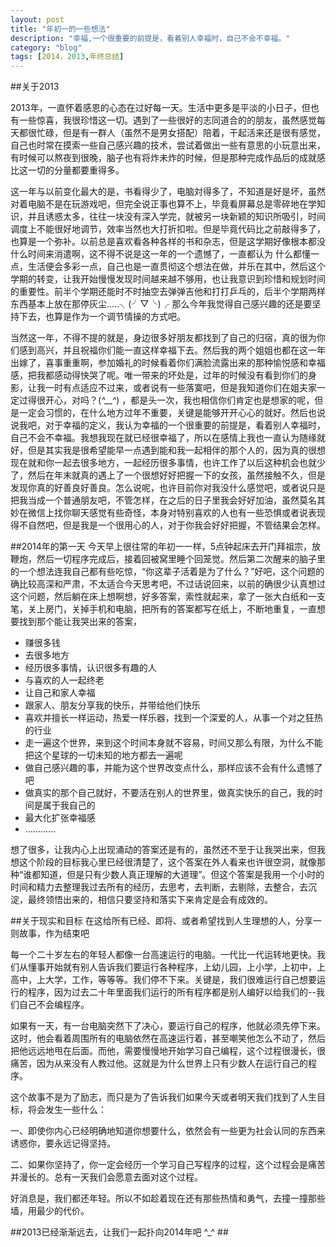 ```yaml
---
layout: post
title: "年初一的一些想法"
description: "幸福,一个很重要的前提是，看着别人幸福时，自己不会不幸福。"
category: "blog"
tags: [2014，2013,年终总结]
---
```


##关于2013

2013年，一直怀着感恩的心态在过好每一天。生活中更多是平淡的小日子，但也有一些惊喜，我很珍惜这一切。遇到了一些很好的志同道合的的朋友，虽然感觉每天都很忙碌，但是有一群人（虽然不是男女搭配）陪着，干起活来还是很有感觉，自己也时常在摸索一些自己感兴趣的技术，尝试着做出一些有意思的小玩意出来， 有时候可以熬夜到很晚，脑子也有将炸未炸的时候，但是那种完成作品后的成就感比这一切的分量都要重得多。

这一年与以前变化最大的是，书看得少了，电脑対得多了，不知道是好是坏，虽然对着电脑不是在玩游戏吧，但完全说正事也算不上，毕竟看屏幕总是零碎地在学知识，并且诱惑太多，往往一块没有深入学完，就被另一块新颖的知识所吸引，时间调度上不能很好地调节，效率当然也大打折扣啦。但是毕竟代码比之前敲得多了，也算是一个弥补。以前总是喜欢看各种各样的书和杂志，但是这学期好像根本都没什么时间来消遣啊，这不得不说是这一年的一个遗憾了，一直都认为 什么都懂一点，生活便会多彩一点，自己也是一直贯彻这个想法在做，并乐在其中，然后这个学期的转变，让我开始慢慢发现时间越来越不够用，也让我意识到珍惜和规划时间的重要性。前半个学期还能时不时抽空去弹弹吉他和打打乒乓的，后半个学期两样东西基本上放在那停灰尘.....╮(╯▽╰)╭ 那么今年我觉得自己感兴趣的还是要坚持下去，也算是作为一个调节情操的方式吧。

当然这一年，不得不提的就是，身边很多好朋友都找到了自己的归宿，真的很为你们感到高兴，并且祝福你们能一直这样幸福下去。然后我的两个姐姐也都在这一年出嫁了，喜事重重啊，参加婚礼的时候看着你们满脸流露出来的那种愉悦感和幸福感，把我都感动得快哭了呢。唯一带来的坏处是，过年的时候没有看到你们的身影，让我一时有点适应不过来，或者说有一些落寞吧，但是我知道你们在姐夫家一定过得很开心，对吗？(*^__^*) ，都是头一次，我也相信你们肯定也是想家的呢，但是一定会习惯的，在什么地方过年不重要，关键是能够开开心心的就好。然后也说说我吧，对于幸福的定义，我认为幸福的一个很重要的前提是，看着别人幸福时，自己不会不幸福。我想我现在就已经很幸福了，所以在感情上我也一直认为随缘就好，但是其实我是很希望能早一点遇到能和我一起相伴的那个人的，因为真的很想现在就和你一起去很多地方，一起经历很多事情，也许工作了以后这种机会也就少了，然后在年末就真的遇上了一个很想好好把握一下的女孩，虽然接触不久，但是发现你真的好善良好善良。怎么说呢，也许目前你对我没什么感觉吧，或者说只是把我当成一个普通朋友吧，不管怎样，在之后的日子里我会好好加油，虽然莫名其妙在微信上找你聊天感觉有些奇怪，本身对特别喜欢的人也有一些恐惧或者说表现得不自然吧，但是我是一个很用心的人，对于你我会好好把握，不管结果会怎样。

##2014年的第一天
今天早上很往常的年初一一样，5点钟起床去开门拜祖宗，放鞭炮，然后一切程序完成后，接着回被窝里睡个回笼觉。然后第二次醒来的脑子里的一个想法连我自己都有些吃惊，“你这辈子活着是为了什么？”好吧，这个问题的确比较高深和严肃，不太适合今天思考吧，不过话说回来，以前的确很少认真想过这个问题，然后躺在床上想啊想，好多答案，索性就起来，拿了一张大白纸和一支笔，关上房门，关掉手机和电脑，把所有的答案都写在纸上，不断地重复，一直想要找到那个能让我哭出来的答案，

 - 赚很多钱
 - 去很多地方
 - 经历很多事情，认识很多有趣的人
 - 与喜欢的人一起终老
 - 让自己和家人幸福
 - 跟家人、朋友分享我的快乐，并带给他们快乐
 - 喜欢并擅长一样运动，热爱一样乐器，找到一个深爱的人，从事一个对之狂热的行业
 - 走一遍这个世界，来到这个时间本身就不容易，时间又那么有限，为什么不能把这个星球的一切未知的地方都去一遍呢
 - 做自己感兴趣的事，并能为这个世界改变点什么，那样应该不会有什么遗憾了吧
 - 做真实的那个自己就好，不要活在别人的世界里，做真实快乐的自己，我的时间是属于我自己的
 - 最大化扩张幸福感
 - …………

想了很多，让我内心上出现涌动的答案还是有的，虽然还不至于让我哭出来，但我想这个阶段的目标我心里已经很清楚了，这个答案在外人看来也许很空洞，就像那种“谁都知道，但是只有少数人真正理解的大道理”。但这个答案是我用一个小时的时间和精力去整理我过去所有的经历，去思考，去判断，去剔除，去整合，去沉淀，最终领悟出来的，相信只要坚持和落实下来肯定是会有成效的。

##关于现实和目标
在这给所有已经、即将、或者希望找到人生理想的人，分享一则故事，作为结束吧

每一个二十岁左右的年轻人都像一台高速运行的电脑。一代比一代运转地更快。我们从懂事开始就有别人告诉我们要运行各种程序，上幼儿园，上小学，上初中，上高中，上大学，工作，等等等。我们停不下来。关键是，我们很难运行自己想要运行的程序，因为过去二十年里面我们运行的所有程序都是别人编好以给我们的--我们自己不会编程序。

如果有一天，有一台电脑突然下了决心，要运行自己的程序，他就必须先停下来。这时，他会看着周围所有的电脑依然在高速运行着，甚至嘲笑他怎么不动了，然后把他远远地甩在后面。而他，需要慢慢地开始学习自己编程，这个过程很漫长，很痛苦，因为从来没有人教过他。这就是为什么世界上只有少数人在运行自己的程序。

这个故事不是为了励志，而只是为了告诉我们如果今天或者明天我们找到了人生目标，将会发生一些什么：

一、即使你内心已经明确地知道你想要什么，依然会有一些更为社会认同的东西来诱惑你，要永远记得坚持。

二、如果你坚持了，你一定会经历一个学习自己写程序的过程，这个过程会是痛苦并漫长的。总有一天我们会愿意去面对这个过程。

好消息是，我们都还年轻。所以不如趁着现在还有那些热情和勇气，去撞一撞那些墙，用最少的代价。

##2013已经渐渐远去，让我们一起扑向2014年吧 ^_^ ##
